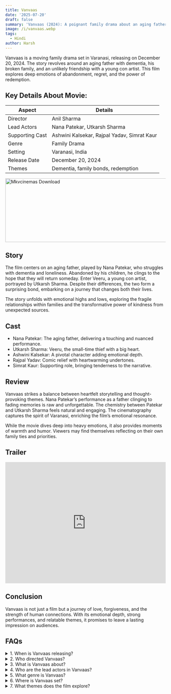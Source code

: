 ```yaml
---
title: Vanvaas
date: '2025-07-20'
draft: false
summary: 'Vanvaas (2024): A poignant family drama about an aging father, dementia, and redemption. Starring Nana Patekar, releasing December 20. Discover the story'
image: /i/vanvaas.webp
tags:
  - Hindi
author: Harsh
---
```


Vanvaas is a moving family drama set in Varanasi, releasing on December 20, 2024. The story revolves around an aging father with dementia, his broken family, and an unlikely friendship with a young con artist. This film explores deep emotions of abandonment, regret, and the power of redemption.

## Key Details About Movie:

| Aspect          | Details                                     |
| --------------- | ------------------------------------------- |
| Director        | Anil Sharma                                 |
| Lead Actors     | Nana Patekar, Utkarsh Sharma                |
| Supporting Cast | Ashwini Kalsekar, Rajpal Yadav, Simrat Kaur |
| Genre           | Family Drama                                |
| Setting         | Varanasi, India                             |
| Release Date    | December 20, 2024                           |
| Themes          | Dementia, family bonds, redemption          |

<a href="https://www.profitableratecpm.com/vbvpd9w3h?key=32fa8307e0db421fc9459d903b211dae">
  <img src="/mkvcinemas-btn.webp" alt="Mkvcinemas Download" width="600" height="200" loading="lazy">
</a>

## Story

The film centers on an aging father, played by Nana Patekar, who struggles with dementia and loneliness. Abandoned by his children, he clings to the hope that they will return someday. Enter Veeru, a young con artist, portrayed by Utkarsh Sharma. Despite their differences, the two form a surprising bond, embarking on a journey that changes both their lives.

The story unfolds with emotional highs and lows, exploring the fragile relationships within families and the transformative power of kindness from unexpected sources.

## Cast

- Nana Patekar: The aging father, delivering a touching and nuanced performance.
- Utkarsh Sharma: Veeru, the small-time thief with a big heart.
- Ashwini Kalsekar: A pivotal character adding emotional depth.
- Rajpal Yadav: Comic relief with heartwarming undertones.
- Simrat Kaur: Supporting role, bringing tenderness to the narrative.

## Review

Vanvaas strikes a balance between heartfelt storytelling and thought-provoking themes. Nana Patekar’s performance as a father clinging to fading memories is raw and unforgettable. The chemistry between Patekar and Utkarsh Sharma feels natural and engaging. The cinematography captures the spirit of Varanasi, enriching the film’s emotional resonance.

While the movie dives deep into heavy emotions, it also provides moments of warmth and humor. Viewers may find themselves reflecting on their own family ties and priorities.

## Trailer

<iframe width="100%" height="380" src="https://www.youtube.com/embed/M-zXaiaJqhA" title={title} frameborder="0" allow="accelerometer; autoplay; clipboard-write; encrypted-media; gyroscope; picture-in-picture; web-share" referrerpolicy="strict-origin-when-cross-origin" allowfullscreen loading="lazy"></iframe>

## Conclusion

Vanvaas is not just a film but a journey of love, forgiveness, and the strength of human connections. With its emotional depth, strong performances, and relatable themes, it promises to leave a lasting impression on audiences.

## FAQs

<details>
  <summary>1. When is Vanvaas releasing?</summary>
  <p>December 20, 2024.</p>
</details>

<details>
  <summary>2. Who directed Vanvaas?</summary>
  <p>Anil Sharma.</p>
</details>

<details>
  <summary>3. What is Vanvaas about?</summary>
  <p>It’s about an aging father with dementia and his emotional journey, highlighting family bonds and redemption.</p>
</details>

<details>
  <summary>4. Who are the lead actors in Vanvaas?</summary>
  <p>Nana Patekar and Utkarsh Sharma.</p>
</details>

<details>
  <summary>5. What genre is Vanvaas?</summary>
  <p>Family drama.</p>
</details>

<details>
  <summary>6. Where is Vanvaas set?</summary>
  <p>Varanasi, India.</p>
</details>

<details>
  <summary>7. What themes does the film explore?</summary>
  <p>Dementia, abandonment, family relationships, and redemption.</p>
</details>
